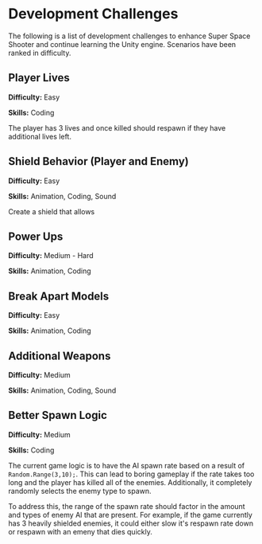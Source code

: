 # Development Challenges
The following is a list of development challenges to enhance Super Space Shooter and continue learning the Unity engine. Scenarios have been ranked in difficulty.

## Player Lives
**Difficulty:** Easy

**Skills:** Coding

The player has 3 lives and once killed should respawn if they have additional lives left. 

## Shield Behavior (Player and Enemy)
**Difficulty:** Easy

**Skills:** Animation, Coding, Sound

Create a shield that allows 

## Power Ups
**Difficulty:** Medium - Hard

**Skills:** Animation, Coding

## Break Apart Models
**Difficulty:** Easy

**Skills:** Animation, Coding


## Additional Weapons
**Difficulty:** Medium

**Skills:** Animation, Coding, Sound

## Better Spawn Logic
**Difficulty:** Medium

**Skills:** Coding

The current game logic is to have the AI spawn rate based on a result of ``` Random.Range(3,10);```. This can lead to boring gameplay if the rate takes too long and the player has killed all of the enemies. Additionally, it completely randomly selects the enemy type to spawn. 

To address this, the range of the spawn rate should factor in the amount and types of enemy AI that are present. For example, if the game currently has 3 heavily shielded enemies, it could either slow it's respawn rate down or respawn with an emeny that dies quickly.

